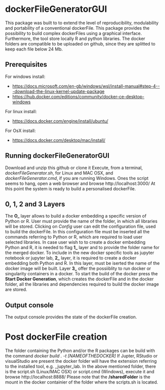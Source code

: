 # dockerFileGeneratorGUI
This package was built to to extend the level of reproducibility, modulability and portability of a conventional dockerFile.
This package provides the possibility to build complex dockerFiles using a graphical interface. Furthermore, the tool store locally R and python libraries. The docker folders are compatible to be uploaded on github, since they are splitted to keep each file below 24 Mb.

## Prerequisites
For windows install:
- https://docs.microsoft.com/en-gb/windows/wsl/install-manual#step-4---download-the-linux-kernel-update-package
- https://hub.docker.com/editions/community/docker-ce-desktop-windows

For linux install:
- https://docs.docker.com/engine/install/ubuntu/

For OsX install: 
- https://docs.docker.com/desktop/mac/install/

## Running dockerFileGeneratorGUI
Download and unzip this github or clone it
Execute, from a terminal, *dockerFileGenerator.sh*, for Linux and MAC OSX, and *dockerFileGenerator.cmd*, if you are running Windows.
Ones the script seems to hang, open a web browser and browse http://localhost:3000/
At this point the system is ready to build a personalised dockerFile.

## 0, 1, 2 and 3 Layers
The **O_** layer allows to build a docker embedding a specific version of Python or R. User must provide the name of the folder, in which all libraries will be stored.
Clicking on *Config* user can edit the configuration file, used to build the dockerFile. In this configuration file  must be inserted all the commands referring to Python or R, which are required to load user selected libraries.
In case user wish to to create a docker embedding Python and R, it is needed  to flag **1_** layer and to provide the folder name for the merged docker.
To include in the new docker specific tools as jupyter notebook or jupyter lab, **2_** layer, it is required to create a docker embedding both Python and R. In this layer, must be iserted the name of the docker image will be built.
Layer **3_** offer the possiiblity to run docker or singularity containers in a docker.
To start the build of the docker press the **Start Docker Generation**, which creates the dockerFile and in the docker folder, all the libraries and dependencies required to build the docker image are stored.

## Output console
The output console provides the state of the dockerFile creation.

# Post dockerFile creation
The folder containing the Python and/or the R packages can be build with the command *docker build . -t [NAMEOFTHEDOCKER]*
If Jupter, RStudio or visualStudio are present the docker folder will have the extension referring to the installed tool, e.g. _jupyter_lab.
In the above mentioned folder, there is the script.sh (Linux/MAC OSX) or script.cmd (Windows), execute it and browse http://localhost:8888/
Please note that the **/sharedFolder** is the mount in the docker containier of the folder where the scripts.sh is located.
